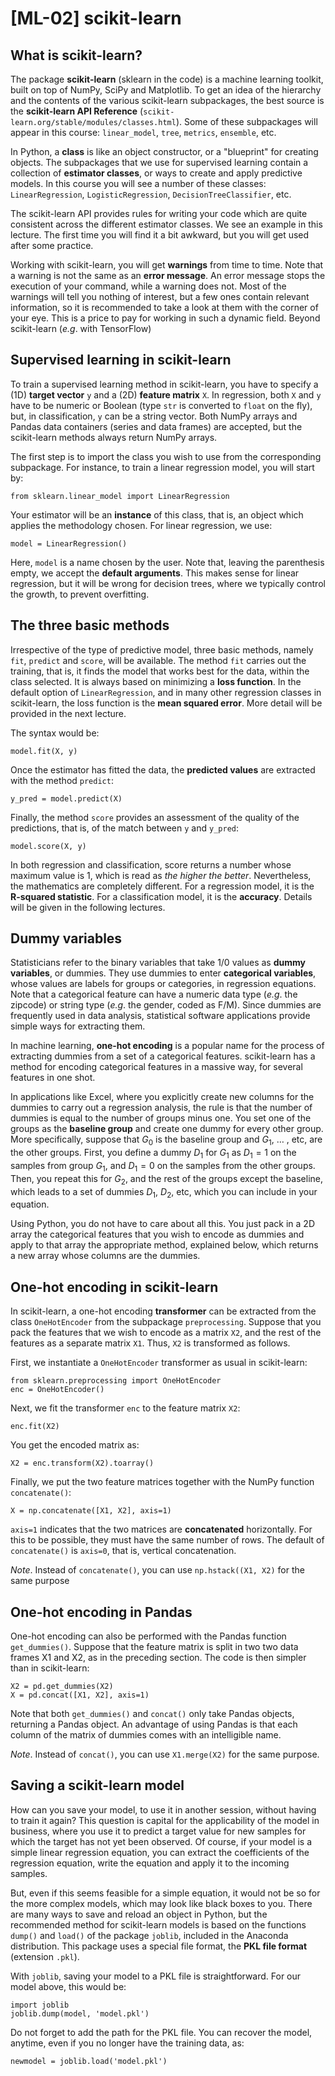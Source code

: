 # [ML-02] scikit-learn

## What is scikit-learn?

The package **scikit-learn** (sklearn in the code) is a machine learning toolkit, built on top of NumPy, SciPy and Matplotlib. To get an idea of the hierarchy and the contents of the various scikit-learn subpackages, the best source is the **scikit-learn API Reference** (`scikit-learn.org/stable/modules/classes.html`). Some of these subpackages will appear in this course: `linear_model`, `tree`, `metrics`, `ensemble`, etc.

In Python, a **class** is like an object constructor, or a "blueprint" for creating objects. The subpackages that we use for supervised learning contain a collection of **estimator classes**, or ways to create and apply predictive models. In this course you will see a number of these classes: `LinearRegression`, `LogisticRegression`, `DecisionTreeClassifier`, etc.

The scikit-learn API provides rules for writing your code which are quite consistent across the different estimator classes. We see an example in this lecture. The first time you will find it a bit awkward, but you will get used after some practice.

Working with scikit-learn, you will get **warnings** from time to time. Note that a warning is not the same as an **error message**. An error message stops the execution of your command, while a warning does not. Most of the warnings will tell you nothing of interest, but a few ones contain relevant information, so it is recommended to take a look at them with the corner of your eye. This is a price to pay for working in such a dynamic field. Beyond scikit-learn (*e.g*. with TensorFlow)  

## Supervised learning in scikit-learn

To train a supervised learning method in scikit-learn, you have to specify a (1D) **target vector** `y` and a (2D) **feature matrix** `X`. In regression, both `X` and `y` have to be numeric or Boolean (type `str` is converted to `float` on the fly), but, in classification, `y` can be a string vector. Both NumPy arrays and Pandas data containers (series and data frames) are accepted, but the scikit-learn methods always return NumPy arrays.

The first step is to import the class you wish to use from the corresponding subpackage. For instance, to train a linear regression model, you will start by:

```
from sklearn.linear_model import LinearRegression
```

Your estimator will be an **instance** of this class, that is, an object which applies the methodology chosen. For linear regression, we use:

```
model = LinearRegression()
```

Here, `model` is a name chosen by the user. Note that, leaving the parenthesis empty, we accept the **default arguments**. This makes sense for linear regression, but it will be wrong for decision trees, where we typically control the growth, to prevent overfitting.

## The three basic methods

Irrespective of the type of predictive model, three basic methods, namely `fit`, `predict` and `score`, will be available. The method `fit` carries out the training, that is, it finds the model that works best for the data, within the class selected. It is always based on minimizing a **loss function**. In the default option of `LinearRegression`, and in many other regression classes in scikit-learn, the loss function is the **mean squared error**. More detail will be provided in the next lecture.

The syntax would be:

```
model.fit(X, y)
```

Once the estimator has fitted the data, the **predicted values** are extracted with the method `predict`:

```
y_pred = model.predict(X)
```

Finally, the method `score` provides an assessment of the quality of the predictions, that is, of the match between `y` and `y_pred`:

```
model.score(X, y)
```

In both regression and classification, score returns a number whose maximum value is 1, which is read as *the higher the better*. Nevertheless, the mathematics are completely different. For a regression model, it is the **R-squared statistic**. For a classification model, it is the **accuracy**. Details will be given in the following lectures.

## Dummy variables

Statisticians refer to the binary variables that take 1/0 values as **dummy variables**, or dummies. They use dummies to enter **categorical variables**, whose values are labels for groups or categories, in regression equations. Note that a categorical feature can have a numeric data type (*e.g*. the zipcode) or string type (*e.g*. the gender, coded as F/M). Since dummies are frequently used in data analysis, statistical software applications provide simple ways for extracting them. 

In machine learning, **one-hot encoding** is a popular name for the process of extracting dummies from a set of a categorical features. scikit-learn has a method for encoding categorical features in a massive way, for several features in one shot. 

In applications like Excel, where you explicitly create new columns for the dummies to carry out a regression analysis, the rule is that the number of dummies is equal to the number of groups minus one. You set one of the groups as the **baseline group** and create one dummy for every other group. More specifically, suppose that $G_0$ is the baseline group and $G_1$, $\dots$ , etc, are the other groups. First, you define a dummy $D_1$ for $G_1$ as $D_1 = 1$ on the samples from group $G_1$, and $D_1 = 0$ on the samples from the other groups. Then, you repeat this for $G_2$, and the rest of the groups except the baseline, which leads to a set of dummies $D_1$, $D_2$, etc, which you can include in your equation.

Using Python, you do not have to care about all this. You just pack in a 2D array the categorical features that you wish to encode as dummies and apply to that array the appropriate method, explained below, which returns a new array whose columns are the dummies.

## One-hot encoding in scikit-learn

In scikit-learn, a one-hot encoding **transformer** can be extracted from the class `OneHotEncoder` from the subpackage `preprocessing`. Suppose that you pack the features that we wish to encode as a matrix `X2`, and the rest of the features as a separate matrix `X1`. Thus, `X2` is transformed as follows. 

First, we instantiate a `OneHotEncoder` transformer as usual in scikit-learn:

```
from sklearn.preprocessing import OneHotEncoder
enc = OneHotEncoder()
```

Next, we fit the transformer `enc` to the feature matrix `X2`:

```
enc.fit(X2)
```

You get the encoded matrix as:

```
X2 = enc.transform(X2).toarray()
```

Finally, we put the two feature matrices together with the NumPy function `concatenate()`:

```
X = np.concatenate([X1, X2], axis=1)
```

`axis=1` indicates that the two matrices are **concatenated** horizontally. For this to be possible, they must have the same number of rows. The default of `concatenate()` is `axis=0`, that is, vertical concatenation.

*Note*. Instead of `concatenate()`, you can use `np.hstack((X1, X2)` for the same purpose 

## One-hot encoding in Pandas

One-hot encoding can also be performed with the Pandas function `get_dummies()`. Suppose that the feature matrix is split in two two data frames X1 and X2, as in the preceding section. The code is then simpler than in scikit-learn:

```
X2 = pd.get_dummies(X2)
X = pd.concat([X1, X2], axis=1)
```

Note that both `get_dummies()` and `concat()` only take Pandas objects, returning a Pandas object. An advantage of using Pandas is that each column of the matrix of dummies comes with an intelligible name.

*Note*. Instead of `concat()`, you can use `X1.merge(X2)` for the same purpose.

## Saving a scikit-learn model

How can you save your model, to use it in another session, without having to train it again? This question is capital for the applicability of the model in business, where you use it to predict a target value for new samples for which the target has not yet been observed. Of course, if your model is a simple linear regression equation, you can extract the coefficients of the regression equation, write the equation and apply it to the incoming samples.

But, even if this seems feasible for a simple equation, it would not be so for the more complex models, which may look like black boxes to you. There are many ways to save and reload an object in Python, but the recommended method for scikit-learn models is based on the functions `dump()` and `load()` of the package `joblib`, included in the Anaconda distribution. This package uses a special file format, the **PKL file format** (extension `.pkl`).

With `joblib`, saving your model to a PKL file is straightforward. For our model above, this would be:

```
import joblib
joblib.dump(model, 'model.pkl')
```

Do not forget to add the path for the PKL file. You can recover the model, anytime, even if you no longer have the training data, as:

```
newmodel = joblib.load('model.pkl')
```
